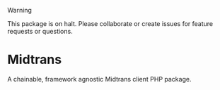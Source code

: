 > [!WARNING]
> This package is on halt. Please collaborate or create issues for feature requests or questions.

# Midtrans
A chainable, framework agnostic Midtrans client PHP package.
